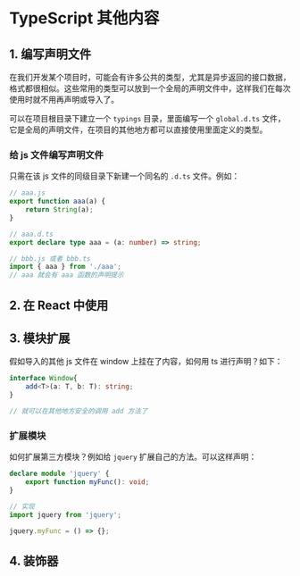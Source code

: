 # TypeScript 其他内容

## 1. 编写声明文件

在我们开发某个项目时，可能会有许多公共的类型，尤其是异步返回的接口数据，格式都很相似。这些常用的类型可以放到一个全局的声明文件中，这样我们在每次使用时就不用再声明或导入了。  

可以在项目根目录下建立一个 `typings` 目录，里面编写一个 `global.d.ts` 文件，它是全局的声明文件，在项目的其他地方都可以直接使用里面定义的类型。  

### 给 js 文件编写声明文件

只需在该 js 文件的同级目录下新建一个同名的 `.d.ts` 文件。例如：  

```ts
// aaa.js
export function aaa(a) {
    return String(a);
}

// aaa.d.ts
export declare type aaa = (a: number) => string;

// bbb.js 或者 bbb.ts
import { aaa } from './aaa';
// aaa 就会有 aaa 函数的声明提示
```

## 2. 在 React 中使用

## 3. 模块扩展

假如导入的其他 js 文件在 window 上挂在了内容，如何用 ts 进行声明？如下：  

```ts
interface Window{
    add<T>(a: T, b: T): string;
}

// 就可以在其他地方安全的调用 add 方法了
```

### 扩展模块

如何扩展第三方模块？例如给 `jquery` 扩展自己的方法。可以这样声明：  

```ts
declare module 'jquery' {
    export function myFunc(): void;
}

// 实现
import jquery from 'jquery';

jquery.myFunc = () => {};
```

## 4. 装饰器
